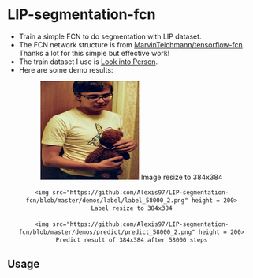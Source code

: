 # LIP-segmentation-fcn
* Train a simple FCN to do segmentation with LIP dataset.
* The FCN network structure is from [MarvinTeichmann/tensorflow-fcn](https://github.com/MarvinTeichmann/tensorflow-fcn). Thanks a lot for this simple but effective work!
* The train dataset I use is [Look into Person](http://www.sysu-hcp.net/lip/). 
* Here are some demo results:
<center>
	<img src="https://github.com/Alexis97/LIP-segmentation-fcn/blob/master/demos/image/image_58000_2.png" height = 200>
	Image resize to 384x384

	<img src="https://github.com/Alexis97/LIP-segmentation-fcn/blob/master/demos/label/label_58000_2.png" height = 200>
	Label resize to 384x384

	<img src="https://github.com/Alexis97/LIP-segmentation-fcn/blob/master/demos/predict/predict_58000_2.png" height = 200>
	Predict result of 384x384 after 58000 steps
</center>

## Usage


